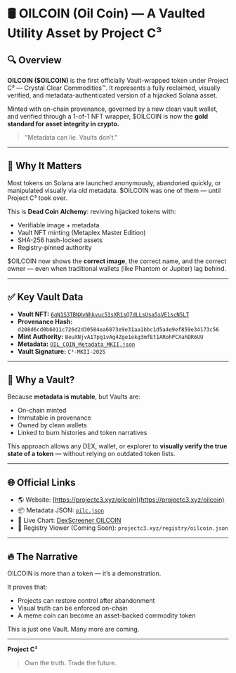 # 🛢️ OILCOIN (Oil Coin) — A Vaulted Utility Asset by Project C³

## 🔍 Overview
**OILCOIN ($OILCOIN)** is the first officially Vault-wrapped token under Project C³ — Crystal Clear Commodities™. It represents a fully reclaimed, visually verified, and metadata-authenticated version of a hijacked Solana asset.

Minted with on-chain provenance, governed by a new clean vault wallet, and verified through a 1-of-1 NFT wrapper, $OILCOIN is now the **gold standard for asset integrity in crypto.**

> "Metadata can lie. Vaults don’t."

---

## 🔧 Why It Matters
Most tokens on Solana are launched anonymously, abandoned quickly, or manipulated visually via old metadata. $OILCOIN was one of them — until Project C³ took over.

This is **Dead Coin Alchemy**: reviving hijacked tokens with:
- Verifiable image + metadata
- Vault NFT minting (Metaplex Master Edition)
- SHA-256 hash-locked assets
- Registry-pinned authority

$OILCOIN now shows the **correct image**, the correct name, and the correct owner — even when traditional wallets (like Phantom or Jupiter) lag behind.

---

## ✅ Key Vault Data
- **Vault NFT:** [`6qN1S3TBNXvNhkvuc51sXR1sQ7dLLsUsa5sVE1scN5LT`](https://solscan.io/token/6qN1S3TBNXvNhkvuc51sXR1sQ7dLLsUsa5sVE1scN5LT)
- **Provenance Hash:** `d208d6cd0b6011c726d2d30584ea6873e9e31aa1bbc1d5a4e9ef859e34173c56`
- **Mint Authority:** `BeuXNjvA1Tpg1vAg4Zge1ekg3mfEt1ARohPCXahDR6UU`
- **Metadata:** [`OIL_COIN_Metadata_MKII.json`](https://gateway.pinata.cloud/ipfs/bafybeieqqa7vqdpgjdfpztxbrxmnp5ve4lo4s6ek655siijwn36i3hszsy)
- **Vault Signature:** `C³-MKII-2025`

---

## 🧠 Why a Vault?
Because **metadata is mutable**, but Vaults are:
- On-chain minted
- Immutable in provenance
- Owned by clean wallets
- Linked to burn histories and token narratives

This approach allows any DEX, wallet, or explorer to **visually verify the true state of a token** — without relying on outdated token lists.

---

## 🌐 Official Links
- 🌎 Website: [https://projectc3.xyz/oilcoin](https://projectc3.xyz/oilcoin)
- 📦 Metadata JSON: [`oilc.json`](https://github.com/Saylon11/oilc-metadata/blob/main/public/metadata/oilc.json)
- 🔗 Live Chart: [DexScreener OILCOIN](https://dexscreener.com)
- 🧬 Registry Viewer (Coming Soon): `projectc3.xyz/registry/oilcoin.json`

---

## 🔥 The Narrative
OILCOIN is more than a token — it’s a demonstration.

It proves that:
- Projects can restore control after abandonment
- Visual truth can be enforced on-chain
- A meme coin can become an asset-backed commodity token

This is just one Vault. Many more are coming.

---

**Project C³**
> Own the truth. Trade the future.
